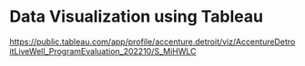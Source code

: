 # Data Visualization using Tableau

https://public.tableau.com/app/profile/accenture.detroit/viz/AccentureDetroitLiveWell_ProgramEvaluation_202210/S_MiHWLC
